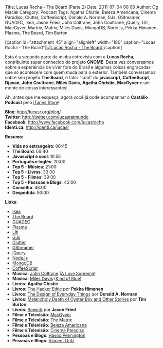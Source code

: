 Title: Lucas Rocha - The Board (Parte 2)
Date: 2011-07-04 00:00
Author: Og Maciel
Category: Podcast
Tags: Agatha Chistie, Beleza Americana, Cinema Paradiso, Clutter, CoffeeScript, Donald A. Norman, GJs, GStreamer, GUADEC, Ikea, Jason Fried, John Coltrane, John Coultrane, jQuery, Litl, MacGyver, Martrix, Matrix, Miles Davis, MongoDB, Node.js, Pekka Himanen, Plasma, The Board, Tim Burton


[caption id="attachment\_45" align="alignleft" width="180"
caption="Lucas Rocha - The Board"][![Lucas Rocha - The
Board](http://www.castalio.info/wp-content/uploads/2011/06/lucasrocha.jpg "Lucas Rocha - The Board")](http://www.castalio.info/wp-content/uploads/2011/06/lucasrocha.jpg)[/caption]

Esta é a segunda parte da minha entrevista com o **Lucas Rocha**,
contribuinte super conhecido do projeto **GNOME**. Desta vez conversamos
sobre a experiência de viver fora do Brasil e algumas coisas engraçadas
que só acontecem com quem muda para o exterior. Também conversamos sobre
seu projeto **The Board**, o fator "cool" do **javascript**,
**CoffeeScript**, **Djavan**, **John Coultrane**, **Miles Davis**,
**Agatha Christie**, **MacGyver** e um monte de coisas interessantes!

Ah, antes que me esqueça, agora você já pode acompanhar o **Castálio
Podcast** pelo [iTunes
Store](http://itunes.apple.com/us/podcast/castalio-podcast/id446259197 "http://itunes.apple.com/us/podcast/castalio-podcast/id446259197")!

**Blog**: <http://lucasr.org/blog/>  
**Twitter**: <http://twitter.com/lucasratmundo>  
**Facebook**: <http://www.facebook.com/lucasrocha>  
**Identi.ca**: <http://identi.ca/lucasr>

**Resumo:**

-   **Vida no estrangeiro**: 00:45
-   **The Board**: 06:40
-   **Javascript é cool**: 10:55
-   **Português e Inglês**: 20:00
-   **Top 5 - Música**: 21:00
-   **Top 5 - Livros**: 33:00
-   **Top 5 - Filmes**: 39:00
-   **Top 5 - Pessoas e Blogs**: 43:00
-   **Conselho**: 48:00
-   **Despedida**: 50:00

**Links**:

-   [Ikea](http://www.ikea.com/ "http://www.ikea.com/")
-   [The
    Board](https://live.gnome.org/TheBoardProject "https://live.gnome.org/TheBoardProject")
-   [GUADEC](http://www.desktopsummit.org/ "http://www.desktopsummit.org/")
-   [Plasma](https://secure.wikimedia.org/wikipedia/en/wiki/KDE_Plasma_Workspaces "https://secure.wikimedia.org/wikipedia/en/wiki/KDE_Plasma_Workspaces")
-   [Litl](http://litl.com/ "http://litl.com/")
-   [GJs](http://live.gnome.org/Gjs "http://live.gnome.org/Gjs")
-   [Clutter](http://live.gnome.org/Clutter "http://live.gnome.org/Clutter")
-   [GStreamer](https://secure.wikimedia.org/wikipedia/en/wiki/GStreamer "https://secure.wikimedia.org/wikipedia/en/wiki/GStreamer")
-   [jQuery](http://jquery.com/ "http://jquery.com/")
-   [Node.js](http://nodejs.org/ "http://nodejs.org/")
-   [MongoDB](http://www.mongodb.org/ "http://www.mongodb.org/")
-   [CoffeeScript](http://coffeescript.org/ "http://coffeescript.org/")
-   **Música**: [John
    Coltrane](https://secure.wikimedia.org/wikipedia/en/wiki/John_coltrane "https://secure.wikimedia.org/wikipedia/en/wiki/John_coltrane")
    ([A Love
    Supreme](http://www.amazon.com/Love-Supreme-John-Coltrane/dp/B0000A118M/ref=sr_1_1?ie=UTF8&qid=1309220869&sr=8-1 "http://www.amazon.com/Love-Supreme-John-Coltrane/dp/B0000A118M/ref=sr_1_1?ie=UTF8&qid=1309220869&sr=8-1"))
-   **Música**: [Miles
    Davis](https://secure.wikimedia.org/wikipedia/en/wiki/Miles_davis "https://secure.wikimedia.org/wikipedia/en/wiki/Miles_davis")
    ([Kind of
    Blue](http://www.amazon.com/Kind-Of-Blue/dp/B00136JQMI/ref=sr_1_1?ie=UTF8&qid=1309221007&sr=8-1 "http://www.amazon.com/Kind-Of-Blue/dp/B00136JQMI/ref=sr_1_1?ie=UTF8&qid=1309221007&sr=8-1"))
-   **Livros**: **Agatha Chistie**
-   **Livros**: [The Hacker
    Ethic](http://www.amazon.com/Hacker-Ethic-Pekka-Himanen/dp/037575878X/ref=sr_1_1?ie=UTF8&qid=1309220775&sr=8-1 "http://www.amazon.com/Hacker-Ethic-Pekka-Himanen/dp/037575878X/ref=sr_1_1?ie=UTF8&qid=1309220775&sr=8-1")
    por **Pekka Himanen**
-   **Livros**: [The Design of Everyday
    Things](http://www.amazon.com/Design-Everyday-Things-Donald-Norman/dp/0465067107/ref=sr_1_1?ie=UTF8&qid=1309220669&sr=8-1 "http://www.amazon.com/Design-Everyday-Things-Donald-Norman/dp/0465067107/ref=sr_1_1?ie=UTF8&qid=1309220669&sr=8-1")
    por **Donald A. Norman**
-   **Livros**: [Melancholy Death of Oyster Boy and Other
    Stories](http://www.amazon.com/Melancholy-Death-Oyster-Other-Stories/dp/0060526491/ref=sr_1_4?ie=UTF8&qid=1309220636&sr=8-4 "http://www.amazon.com/Melancholy-Death-Oyster-Other-Stories/dp/0060526491/ref=sr_1_4?ie=UTF8&qid=1309220636&sr=8-4")
    por **Tim Burton**
-   **Livros**:
    [Rework](http://www.amazon.com/Rework-Jason-Fried/dp/0307463745/ref=sr_1_1?ie=UTF8&qid=1309219021&sr=8-1 "http://www.amazon.com/Rework-Jason-Fried/dp/0307463745/ref=sr_1_1?ie=UTF8&qid=1309219021&sr=8-1")
    por **Jason Fried**
-   **Filme e Televisão**:
    [MacGyver](https://secure.wikimedia.org/wikipedia/en/wiki/MacGyver "https://secure.wikimedia.org/wikipedia/en/wiki/MacGyver")
-   **Filme e Televisão**: [The
    Matrix](http://www.imdb.com/title/tt0133093/ "http://www.imdb.com/title/tt0133093/")
-   **Filme e Televisão**: [Beleza
    Americana](http://www.imdb.com/title/tt0169547/ "http://www.imdb.com/title/tt0169547/")
-   **Filme e Televisão**: [Cinema
    Paradiso](http://www.imdb.com/title/tt0095765/ "http://www.imdb.com/title/tt0095765/")
-   **Pessoas e Blogs**: [Havoc
    Pennington](http://blog.ometer.com/ "http://blog.ometer.com/")
-   **Pessoas e Blogs**: [Vincent
    Untz](http://www.vuntz.net/journal/ "http://www.vuntz.net/journal/")

